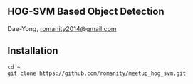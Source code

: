 ## HOG-SVM Based Object Detection
Dae-Yong, [romanity2014@gmail.com](mailto:romanity2014@gmail.com)


## Installation
```shell
cd ~
git clone https://github.com/romanity/meetup_hog_svm.git
```
